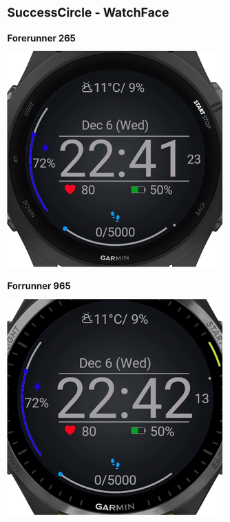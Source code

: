# SuccessCircle - WatchFace

## Forerunner 265
![cover](./docs/cover1.jpg)

## Forrunner 965
![cover](./docs/cover2.jpg)
